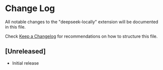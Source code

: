 # Change Log

All notable changes to the "deepseek-locally" extension will be documented in this file.

Check [Keep a Changelog](http://keepachangelog.com/) for recommendations on how to structure this file.

## [Unreleased]

- Initial release